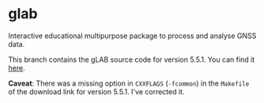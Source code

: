 # glab
Interactive educational multipurpose package to process and analyse GNSS data.

This branch contains the gLAB source code for version 5.5.1. You can find it [here].

**Caveat**: There was a missing option in `CXXFLAGS` (`-fcommon`) in the `Makefile` of the download link for version 5.5.1. I've corrected it.

[here]: https://gage.upc.edu/en/learning-materials/software-tools/glab-tool-suite-links/glab-download
